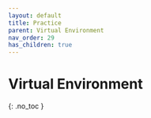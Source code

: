 ```yaml
---
layout: default
title: Practice
parent: Virtual Environment
nav_order: 29
has_children: true
---
```


# Virtual Environment
{: .no_toc }
